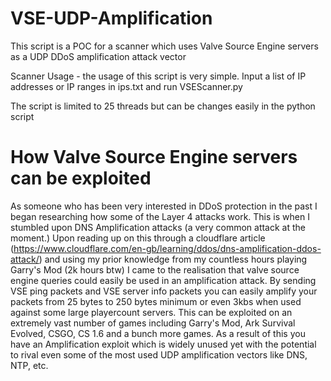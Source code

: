 # VSE-UDP-Amplification

This script is a POC for a scanner which uses Valve Source Engine servers as a UDP DDoS amplification attack vector

Scanner Usage - the usage of this script is very simple. Input a list of IP addresses or IP ranges in ips.txt and run VSEScanner.py

The script is limited to 25 threads but can be changes easily in the python script

# How Valve Source Engine servers can be exploited

As someone who has been very interested in DDoS protection in the past I began researching how some of the Layer 4 attacks work. This is when I stumbled upon DNS Amplification attacks (a very common attack at the moment.) Upon reading up on this through a cloudflare article (https://www.cloudflare.com/en-gb/learning/ddos/dns-amplification-ddos-attack/) and using my prior knowledge from my countless hours playing Garry's Mod (2k hours btw) I came to the realisation that valve source engine queries could easily be used in an amplification attack. By sending VSE ping packets and VSE server info packets you can easily amplify your packets from 25 bytes to 250 bytes minimum or even 3kbs when used against some large playercount servers. This can be exploited on an extremely vast number of games including Garry's Mod, Ark Survival Evolved, CSGO, CS 1.6 and a bunch more games. As a result of this you have an Amplification exploit which is widely unused yet with the potential to rival even some of the most used UDP amplification vectors like DNS, NTP, etc.
